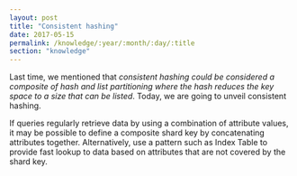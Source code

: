 ```yaml
---
layout: post
title: "Consistent hashing"
date: 2017-05-15
permalink: /knowledge/:year/:month/:day/:title
section: "knowledge"
---
```


Last time, we mentioned that *consistent hashing could be considered a composite of hash and list partitioning where the hash reduces the key space to a size that can be listed*. Today, we are going to unveil consistent hashing.

If queries regularly retrieve data by using a combination of attribute values, it may be possible to define a composite shard key by concatenating attributes together. Alternatively, use a pattern such as Index Table to provide fast lookup to data based on attributes that are not covered by the shard key.
